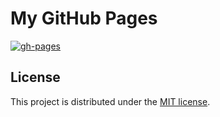 # My GitHub Pages

[![gh-pages](https://github.com/weslenng-labs/gh-pages/workflows/gh-pages/badge.svg?branch=master)](https://github.com/weslenng-labs/gh-pages/actions)

## License

This project is distributed under the [MIT license](LICENSE).
